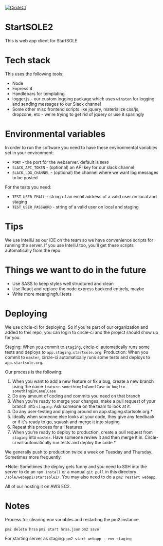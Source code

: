 [![CircleCI](https://circleci.com/gh/startsole/StartSOLE-web-app/tree/master.svg?style=svg)](https://circleci.com/gh/startsole/StartSOLE-web-app/tree/master)

# StartSOLE2

This is web app client for StartSOLE

# Tech stack

This uses the following tools:
 * Node
 * Express 4
 * Handlebars for templating
 * logger.js - our custom logging package which uses `winston` for logging and sending messages to our Slack channel
 * Some other misc frontend scripts like jquery, materialize css/js, dropzone, etc - we're trying to get rid of jquery or use it sparingly

# Environmental variables

In order to run the software you need to have these environmental variables set in your environment:
 
 * `PORT` -  the port for the webserver. default is `8080`
 * `SLACK_API_TOKEN` - (optional) an API key for our slack channel
 * `SLACK_LOG_CHANNEL` - (optional) the channel where we want log messages to be posted
 
For the tests you need: 
 * `TEST_USER_EMAIL` - string of an email address of a valid user on local and staging
 * `TEST_USER_PASSWORD` - string of a valid user on local and staging


# Tips

We use IntelliJ as our IDE on the team so we have convenience scripts for running the server. If you use IntelliJ too, you'll get these scripts automatically from the repo.   

# Things we want to do in the future

 * Use SASS to keep styles well structured and clean
 * Use React and replace the node express backend entirely, maybe
 * Write more meangingful tests

# Deploying
We use circle-ci for deploying. So if you're part of our organization and added to this repo, you can login to circle-ci and the project should show up for you.

Staging: When you commit to `staging`, circle-ci automatically runs some tests and deploys to `app.staging.startsole.org`.
Production: When you commit to `master`, circle-ci automatically runs some tests and deploys to `app.startsole.org`.

Our process is the following:
 1. When you want to add a new feature or fix a bug, create a new branch using the name `feature-somethingInCamelCase` or `bugfix-somethingInCamelCase`
 1. Do any amount of coding and commits you need on that branch
 1. When you're ready to merge your changes, make a pull request of your branch into `staging`. Ask someone on the team to look at it. 
 1. Do any user-testing and playing around on app.staging.startsole.org.*
 1. Ideally when someone else looks at your code, they give any feedback or if it's ready to go, squash and merge it into staging.
 1. Repeat this process for all features.  
 1. When you're ready to deploy to production, create a pull request from `staging` into `master`. Have someone review it and then merge it in. Circle-ci will automatically run tests and deploy the code.*
 
We generally push to production twice a week on Tuesday and Thursday. Sometimes more frequently. 
 
 *Note: Sometimes the deploy gets funny and you need to SSH into the server to do an `npm install` or a manual `git pull` in this directory: `/sole/webapp2/startsole2/`. You may also need to do a `pm2 restart webapp`.  

All of our hosting it on AWS EC2.

# Notes

Process for clearing env variables and restarting the pm2 instance

`pm2 delete hrsa`
`pm2 start hrsa.json`
`pm2 save`

For starting server as staging:
`pm2 start webapp --env staging`
